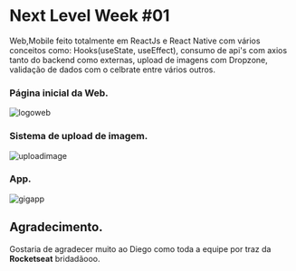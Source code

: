 # Next Level Week #01
Web,Mobile feito totalmente em ReactJs e React Native com vários conceitos como: Hooks(useState, useEffect), consumo de api's com axios tanto do backend como externas, upload de imagens com Dropzone, validação de dados com o celbrate entre vários outros.

### Página inicial da Web.
![logoweb](https://user-images.githubusercontent.com/6656966/83899492-ee813200-a72e-11ea-86e1-68d14fce9d38.png)

### Sistema de upload de imagem.
![uploadimage](https://user-images.githubusercontent.com/6656966/83899887-8ed75680-a72f-11ea-8155-be3215045e57.png)

### App.
![gigapp](https://user-images.githubusercontent.com/6656966/83945789-6ad54d00-a7e3-11ea-80dc-27954f954e5c.gif)

## Agradecimento.
Gostaria de agradecer muito ao Diego como toda a equipe por traz da <strong>Rocketseat</strong> bridadãooo.
